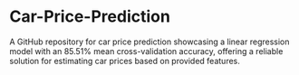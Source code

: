 # Car-Price-Prediction
A GitHub repository for car price prediction showcasing a linear regression model with an 85.51% mean cross-validation accuracy, offering a reliable solution for estimating car prices based on provided features.
